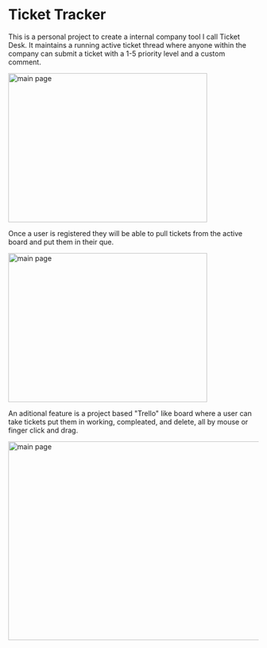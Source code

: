 # Ticket Tracker

This is a personal project to create a internal company tool I call Ticket Desk. It maintains a running active ticket thread where anyone within the company can submit a ticket with a 1-5 priority level and a custom comment. 

<image src='/ticket_tracker/src/Images/mainPage.png' alt='main page' height='300px' width='400px' text-align='center' />

Once a user is registered they will be able to pull tickets from the active board and put them in their que. 

<image src='/ticket_tracker/src/Images/userPage.png' alt='main page' height='300px' width='400px' text-align='center' />

An aditional feature is a project based "Trello" like board where a user can take tickets put them in working, compleated, and delete, all by mouse or finger click and drag.

<image src='ticket_tracker/src/Images/kanban1.png' alt='main page' height='400px' width='600px' text-align='center' />